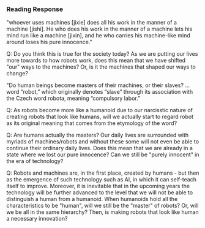 ### Reading Response

"whoever uses machines [jixie] does all his work in the manner of a machine [jishi]. He who does his work in the manner of a machine lets his mind run like a machine [jixin], 
and he who carries his machine-like mind around loses his pure innocence."

Q: Do you think this is true for the society today? As we are putting our lives more towards to how robots work,
does this mean that we have shifted "our" ways to the machines? Or, is it the machines that shaped our ways
to change?

"Do human beings become masters of their machines, or their slaves? ... 
word “robot,” which originally denotes “slave” through its association with the Czech word robota, 
meaning “compulsory labor.”

Q: As robots become more like a humanoid due to our narcisstic nature of creating robots that look like humans,
will we actually start to regard robot as its original meaning that comes from the etymology of the word?

Q: Are humans actually the masters? Our daily lives are surrounded with myriads of machines/robots and without
these some will not even be able to continue their ordinary daily lives. Does this mean that we are already
in a state where we lost our pure innocence? Can we still be "purely innocent" in the era of technology?

Q: Robots and machines are, in the first place, created by humans - but then as the emergence of such technology
such as AI, in which it can self-teach itself to improve. Moreover, it is inevitable that in the upcoming years
the technology will be further advanced to the level that we will not be able to distinguish a human from a humanoid.
When humanoids hold all the characteristics to be "human", will we still be the "master" of robots? Or, will we be all
in the same hierarchy? Then, is making robots that look like human a necessary innovation?
